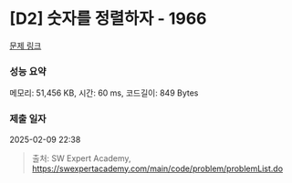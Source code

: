 # [D2] 숫자를 정렬하자 - 1966 

[문제 링크](https://swexpertacademy.com/main/code/problem/problemDetail.do?contestProbId=AV5PrmyKAWEDFAUq) 

### 성능 요약

메모리: 51,456 KB, 시간: 60 ms, 코드길이: 849 Bytes

### 제출 일자

2025-02-09 22:38



> 출처: SW Expert Academy, https://swexpertacademy.com/main/code/problem/problemList.do
